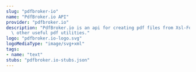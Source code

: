 ```yaml
---
slug: "pdfbroker-io"
name: "PdfBroker.io API"
provider: "pdfbroker.io"
description: "PdfBroker.io is an api for creating pdf files from Xsl-Fo or Html and\
  \ other useful pdf utilities."
logo: "pdfbroker.io-logo.svg"
logoMediaType: "image/svg+xml"
tags:
- name: "text"
stubs: "pdfbroker.io-stubs.json"
---
```


